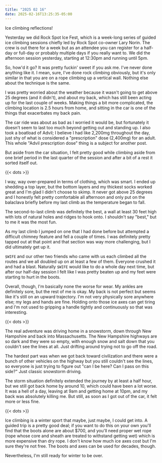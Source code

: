 ```yaml
---
title: "2025 02 16"
date: 2025-02-16T13:25:35-05:00
---
```


Ice climbing reflections!<!--more-->

Yesterday we did Rock Spot Ice Fest, which is a week-long series of guided ice
climbing sessions chiefly led by Rock Spot co-owner Lary Norin. The crew is out
there for a week but as an attendee you can register for a half-day or full-day
or probably multiple days if you really want to. We did the afternoon session
yesterday, starting at 12:30pm and running until 5pm.

So, how'd it go? It was pretty fuckin' sweet if you ask me. I've never done
anything like it. I mean, sure, I've done rock climbing obviously, but it's only
similar in that you are on a rope climbing up a vertical wall. Nothing else
about the technique is the same.

I was pretty worried about the weather because it wasn't going to get above 25
degrees (and it didn't), and about my back, which has still been acting up for
the last couple of weeks. Making things a bit more complicated, the climbing
location is 2.5 hours from home, and sitting in the car is one of the things
that exacerbates my back pain.

The car ride was about as bad as I worried it would be, but fortunately it
doesn't seem to last too much beyond getting out and standing up. I also took a
boatload of Advil; I believe I had like 2,200mg throughout the day, just shy of
what is considered a "prescription" dose (2,400mg) for an adult. This whole
"Advil prescription dose" thing is a subject for another post.

But aside from the car situation, I felt pretty good while climbing aside from
one brief period in the last quarter of the session and after a bit of a rest it
sorted itself out.

{{< dots >}}

I way, way over-prepared in terms of clothing, which was smart. I ended up
shedding a top layer, but the bottom layers and my thickest socks worked great
and I'm glad I didn't choose to skimp. It never got above 25 degrees and I
honestly felt pretty comfortable all afternoon and only put on the balaclava
briefly before my last climb as the temperature began to fall.

The second-to-last climb was definitely the best, a wall at least 30 feet high
with lots of natural holes and ridges to hook onto. I shouldn't say "best," but
to me it was the most fun.

As my last climb I jumped on one that I had done before but attempted a
difficult chimney feature and fell a couple of times. I was definitely pretty
tapped out at that point and that section was way more challenging, but I did
ultimately get up it.

`$WIFE` and our other two friends who came with us each climbed all the routes
and we all doubled up on at least a few of them. Everyone crushed it and had a
blast. Naturally `$WIFE` would like to do a whole day next time, but after our
half-day session I felt like I was pretty beaten up and my feet were starting to
hurt in the boots.

Overall, though, I'm basically none the worse for wear. My ankles are definitely
sore, but the rest of me is okay. My back is not perfect but seems like it's
still on an upward trajectory. I'm not very physically sore anywhere else; my
legs and hands are fine. Holding onto those ice axes can get tiring and I'm not
used to gripping a handle tightly and continuously so that was interesting.

{{< dots >}}

The real adventure was driving home in a snowstorm, down through New Hampshire
and back into Massachusetts. The New Hampshire highways are so dark and they
were so empty, with enough snow and salt down that you couldn't see the lines at
all. Just drifting around trying not to go off the road.

The hardest part was when we got back toward civilization and there were a bunch
of other vehicles on the highway but you still couldn't see the lines, so
everyone is just trying to figure out "can I be here? Can I pass on this side?"
Just classic snowstorm driving.

The storm situation definitely extended the journey by at least a half hour, but
we still got back home by around 10, which could have been a lot worse. It was a
hell of a day, leaving at 9am and getting home at 10pm, and my back was
absolutely killing me. But still, as soon as I got out of the car, it felt more
or less fine.

{{< dots >}}

Ice climbing is a winter sport that maybe, just maybe, I could get into. A
guided trip is a pretty good deal; if you want to do this on your own you'll
find that the boots alone are about $700, and you'll need proper wet rope (rope
whose core and sheath are treated to withstand getting wet) which is more
expensive than dry rope. I don't know how much ice axes cost but I'm sure
they're not free. The boots and axes can be used for decades, though.

Nevertheless, I'm still ready for winter to be over.
